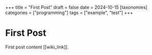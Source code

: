+++
title = "First Post"
draft = false 
date = 2024-10-15
[taxonomies]
categories = ["programming"]
tags = ["example", "test"]
+++

# First Post

First post content [[wiki_link]].